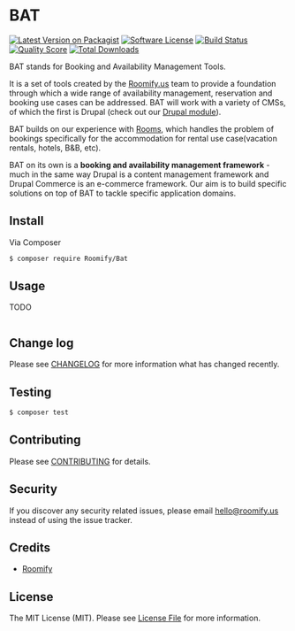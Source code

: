 # BAT

[![Latest Version on Packagist][ico-version]][link-packagist]
[![Software License][ico-license]](LICENSE.md)
[![Build Status][ico-travis]][link-travis]
[![Quality Score][ico-code-quality]][link-code-quality]
[![Total Downloads][ico-downloads]][link-downloads]

BAT stands for Booking and Availability Management Tools.

It is a set of tools created by the [Roomify.us](https://roomify.us) team to provide a foundation through which a wide range of availability management, reservation and booking use cases can be addressed.
BAT will work with a variety of CMSs, of which the first is Drupal (check out our [Drupal module](https://github.com/roomify/bat_drupal)).

BAT builds on our experience with [Rooms](http://drupal.org/project/rooms), which handles the problem of bookings specifically for the accommodation for rental use case(vacation rentals, hotels, B&B, etc).

BAT on its own is a **booking and availability management framework** - much in the same way Drupal is a content management framework and Drupal Commerce is an e-commerce framework. Our aim is to build specific solutions on top of BAT to tackle specific application domains.


## Install

Via Composer

``` bash
$ composer require Roomify/Bat
```

## Usage

TODO
``` php

```

## Change log

Please see [CHANGELOG](CHANGELOG.md) for more information what has changed recently.

## Testing

``` bash
$ composer test
```

## Contributing

Please see [CONTRIBUTING](CONTRIBUTING.md) for details.

## Security

If you discover any security related issues, please email hello@roomify.us instead of using the issue tracker.

## Credits

- [Roomify](https://roomify.us)

## License

The MIT License (MIT). Please see [License File](LICENSE.md) for more information.

[ico-version]: https://img.shields.io/packagist/v/roomify/bat.svg?style=flat-square
[ico-license]: https://img.shields.io/badge/license-MIT-brightgreen.svg?style=flat-square
[ico-travis]: https://img.shields.io/travis/roomify/bat/master.svg?style=flat-square
[ico-code-quality]: https://img.shields.io/scrutinizer/g/roomify/bat.svg?style=flat-square
[ico-downloads]: https://img.shields.io/packagist/dt/roomify/bat.svg?style=flat-square

[link-packagist]: https://packagist.org/packages/roomify/bat
[link-travis]: https://travis-ci.org/Roomify/bat
[link-scrutinizer]: https://scrutinizer-ci.com/g/roomify/bat/code-structure
[link-code-quality]: https://scrutinizer-ci.com/g/roomify/bat
[link-downloads]: https://packagist.org/packages/roomify/bat
[link-author]: https://github.com/roomify
